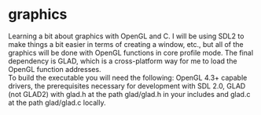 # graphics
Learning a bit about graphics with OpenGL and C. I will be using SDL2 to make
things a bit easier in terms of creating a window, etc., but all of the
graphics will be done with OpenGL functions in core profile mode. The final
dependency is GLAD, which is a cross-platform way for me to load the OpenGL
function addresses.\
To build the executable you will need the following: OpenGL 4.3+ capable
drivers, the prerequisites necessary for development with SDL 2.0, GLAD (not
GLAD2) with glad.h at the path glad/glad.h in your includes and glad.c at the
path glad/glad.c locally.
